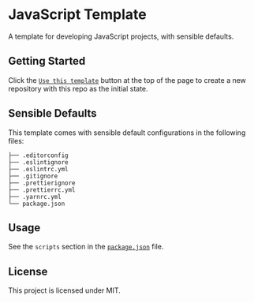 # JavaScript Template

A template for developing JavaScript projects, with sensible defaults.

## Getting Started

Click the [`Use this template`](https://github.com/PaulRBerg/javascript-template/generate) button at the top of the page
to create a new repository with this repo as the initial state.

## Sensible Defaults

This template comes with sensible default configurations in the following files:

```text
├── .editorconfig
├── .eslintignore
├── .eslintrc.yml
├── .gitignore
├── .prettierignore
├── .prettierrc.yml
├── .yarnrc.yml
└── package.json
```

## Usage

See the `scripts` section in the [`package.json`](./package.json) file.

## License

This project is licensed under MIT.
